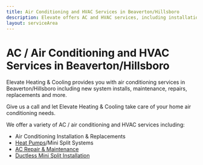 ```yaml
---
title: Air Conditioning and HVAC Services in Beaverton/Hillsboro
description: Elevate offers AC and HVAC services, including installations, repair, and maintenance in Beaverton/Hillsboro areas. Call us today to schedule.
layout: serviceArea
---
```


# AC / Air Conditioning and HVAC Services in Beaverton/Hillsboro

Elevate Heating & Cooling provides you with air conditioning services in Beaverton/Hillsboro including new system installs, maintenance, repairs, replacements and more. 

Give us a call and let Elevate Heating & Cooling take care of your home air conditioning needs.

We offer a variety of AC / air conditioning and HVAC services including:

- Air Conditioning Installation & Replacements
- [Heat Pumps](../heat-pumps)/Mini Split Systems
- [AC Repair & Maintenance](../ac-repair-and-maintenance)
- [Ductless Mini Split Installation](../ductless-mini-split-installations)